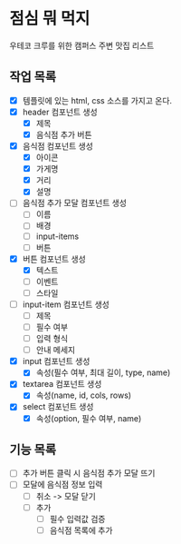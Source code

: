 # 점심 뭐 먹지

우테코 크루를 위한 캠퍼스 주변 맛집 리스트

## 작업 목록
- [X] 템플릿에 있는 html, css 소스를 가지고 온다.
- [X] header 컴포넌트 생성
    - [X] 제목
    - [X] 음식점 추가 버튼
- [X] 음식점 컴포넌트 생성
    - [X] 아이콘
    - [X] 가게명
    - [X] 거리
    - [X] 설명
- [ ] 음식점 추가 모달 컴포넌트 생성
    - [ ] 이름
    - [ ] 배경
    - [ ] input-items
    - [ ] 버튼
- [x] 버튼 컴포넌트 생성
    - [x] 텍스트
    - [ ] 이벤트
    - [ ] 스타일
- [ ] input-item 컴포넌트 생성
    - [ ] 제목
    - [ ] 필수 여부
    - [ ] 입력 형식
    - [ ] 안내 메세지
- [x] input 컴포넌트 생성
    - [x] 속성(필수 여부, 최대 길이, type, name)
- [x] textarea 컴포넌트 생성
    - [x] 속성(name, id, cols, rows)
- [x] select 컴포넌트 생성
    - [x] 속성(option, 필수 여부, name)

## 기능 목록
- [ ] 추가 버튼 클릭 시 음식점 추가 모달 뜨기
- [ ] 모달에 음식점 정보 입력
    - [ ] 취소 -> 모달 닫기
    - [ ] 추가
        - [ ] 필수 입력값 검증
        - [ ] 음식점 목록에 추가